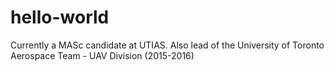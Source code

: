 # hello-world

Currently a MASc candidate at UTIAS. Also lead of the University of Toronto Aerospace Team - UAV Division (2015-2016)
